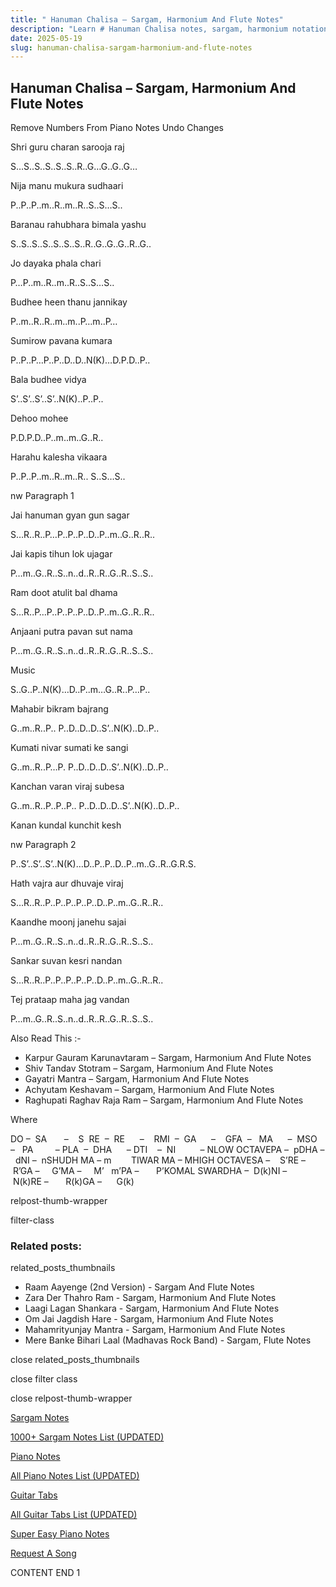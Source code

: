 ```yaml
---
title: " Hanuman Chalisa – Sargam, Harmonium And Flute Notes"
description: "Learn # Hanuman Chalisa notes, sargam, harmonium notations and flute notes. Easy step-by-step tutorial for beginners."
date: 2025-05-19
slug: hanuman-chalisa-sargam-harmonium-and-flute-notes
---
```


## Hanuman Chalisa – Sargam, Harmonium And Flute Notes

Remove Numbers From Piano Notes
Undo Changes

Shri guru charan sarooja raj

S…S..S..S..S..S..R..G…G..G..G…

Nija manu mukura sudhaari

P..P..P..m..R..m..R..S..S…S..

Baranau rahubhara bimala yashu

S..S..S..S..S..S..S..R..G..G..G..R..G..

Jo dayaka phala chari

P…P..m..R..m..R..S..S…S..

Budhee heen thanu jannikay

P..m..R..R..m..m..P…m..P…

Sumirow pavana kumara

P..P..P…P..P..D..D..N(K)…D.P.D..P..

Bala budhee vidya

S’..S’..S’..S’..N(K)..P..P..

Dehoo mohee

P.D.P.D..P..m..m..G..R..

Harahu kalesha vikaara

P..P..P..m..R..m..R.. S..S…S..

nw Paragraph 1

Jai hanuman gyan gun sagar

S…R..R..P…P..P..P..D..P..m..G..R..R..

Jai kapis tihun lok ujagar

P…m..G..R..S..n..d..R..R..G..R..S..S..

Ram doot atulit bal dhama

S…R..P…P..P..P..P..D..P..m..G..R..R..

Anjaani putra pavan sut nama

P…m..G..R..S..n..d..R..R..G..R..S..S..

Music

S..G..P..N(K)…D..P..m…G..R..P…P..

Mahabir bikram bajrang

G..m..R..P.. P..D..D..D..S’..N(K)..D..P..

Kumati nivar sumati ke sangi

G..m..R..P…P. P..D..D..D..S’..N(K)..D..P..

Kanchan varan viraj subesa

G..m..R..P..P..P.. P..D..D..D..S’..N(K)..D..P..

Kanan kundal kunchit kesh

nw Paragraph 2

P..S’..S’..S’..N(K)…D..P..P..D..P..m..G..R..G.R.S.

Hath vajra aur dhuvaje viraj

S…R..R..P..P..P..P..P..D..P..m..G..R..R..

Kaandhe moonj janehu sajai

P…m..G..R..S..n..d..R..R..G..R..S..S..

Sankar suvan kesri nandan

S…R..R..P..P..P..P..P..D..P..m..G..R..R..

Tej prataap maha jag vandan

P…m..G..R..S..n..d..R..R..G..R..S..S..

Also Read This :-

- Karpur Gauram Karunavtaram – Sargam, Harmonium And Flute Notes
- Shiv Tandav Stotram – Sargam, Harmonium And Flute Notes
- Gayatri Mantra – Sargam, Harmonium And Flute Notes
- Achyutam Keshavam – Sargam, Harmonium And Flute Notes
- Raghupati Raghav Raja Ram – Sargam, Harmonium And Flute Notes

Where

DO –  SA       –    S  RE  –  RE      –    RMI  –  GA      –    GFA  –   MA      –  MSO  –   PA         – PLA  –  DHA      – DTI    –  NI          – NLOW OCTAVEPA –  pDHA –  dNI –  nSHUDH MA – m        TIWAR MA – MHIGH OCTAVESA –    S’RE –     R’GA –     G’MA –     M’   m’PA –       P’KOMAL SWARDHA –  D(k)NI –       N(k)RE –       R(k)GA –      G(k)

relpost-thumb-wrapper

filter-class

### Related posts:

related_posts_thumbnails

- Raam Aayenge (2nd Version) - Sargam And Flute Notes
- Zara Der Thahro Ram - Sargam, Harmonium And Flute Notes
- Laagi Lagan Shankara - Sargam, Harmonium And Flute Notes
- Om Jai Jagdish Hare - Sargam, Harmonium And Flute Notes
- Mahamrityunjay Mantra - Sargam, Harmonium And Flute Notes
- Mere Banke Bihari Laal (Madhavas Rock Band) - Sargam, Flute Notes

close related_posts_thumbnails

close filter class

close relpost-thumb-wrapper

[Sargam Notes](/sargam-notes.html)

[1000+ Sargam Notes List (UPDATED)](/all-songs-list-sargam-notes.html)

[Piano Notes](/piano-notes.html)

[All Piano Notes List (UPDATED)](/all-songs-list-piano-notes.html)

[Guitar Tabs](/guitar-tabs.html)

[All Guitar Tabs List (UPDATED)](/all-songs-list-guitar-tabs.html)

[Super Easy Piano Notes](https://studywall.in/)

[Request A Song](/request-a-song.html)

CONTENT END 1
